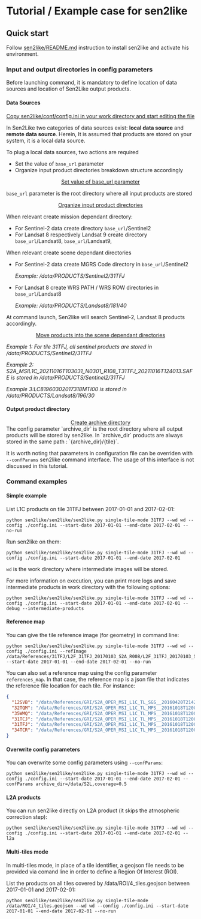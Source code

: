 
Tutorial / Example case for sen2like
==============================


## Quick start

Follow [sen2like/README.md](sen2like/README.md#local-install) instruction to install sen2like and activate his environment.


### Input and output directories in config parameters

Before launching command, it is mandatory to define location of data sources and
location of Sen2Like output products.

#### Data Sources
<center><ins>Copy sen2like/conf/config.ini in your work directory and start editing the file</ins></center>

In Sen2Like two categories of data sources exist: **local data source** and **remote data source**. 
Herein, It is assumed  that products are stored on your system, it is a local data source.

To plug a local data sources, two actions are required 

-   Set the value of `base_url` parameter
-   Organize input product directories breakdown structure accordingly

<center><ins>Set value of base_url parameter</ins></center>

`base_url` parameter is the root directory where all input products are stored

<center><ins>Organize input product directories</ins></center>

When relevant create mission dependant directory:
- For Sentinel-2 data create directory  `base_url`/Sentinel2
- For Landsat 8 respectively Landsat 9 create directory
  `base_url`/Landsat8, `base_url`/Landsat9,
  
When relevant create scene dependant directories 
- For Sentinel-2 data create MGRS Code directory in `base_url`/Sentinel2
  
   _Example: /data/PRODUCTS/Sentinel2/31TFJ_ 
- For Landsat 8 create WRS PATH / WRS ROW directories in `base_url`/Landsat8
  
   _Example: /data/PRODUCTS/Landsat8/181/40_ 

At command launch, Sen2like will search Sentinel-2, Landsat 8 products accordingly.

<center><ins>Move products into the scene dependant directories</ins></center>

   _Example 1: For tile 31TFJ, all sentinel products are stored in /data/PRODUCTS/Sentinel2/31TFJ_

   _Example 2: S2A_MSIL1C_20211016T103031_N0301_R108_T31TFJ_20211016T124013.SAFE is stored in /data/PRODUCTS/Sentinel2/31TFJ_

   _Example 3:LC81960302017318MTI00 is stored in /data/PRODUCTS/Landsat8/196/30_


#### Output product directory
<center><ins> Create archive directory </ins></center>
The config parameter `archive_dir` is the root directory where all output products will be stored by sen2like. 
In `archive_dir` products are always stored in the same path :  `{archive_dir}/{tile}`.

It is worth noting that parameters in configuration file can be overriden with `--confParams` sen2like command interface.
The usage of this interface is not discussed in this tutorial.


### Command examples

#### Simple example

List L1C products on tile 31TFJ between 2017-01-01 and 2017-02-01:
```
python sen2like/sen2like/sen2like.py single-tile-mode 31TFJ --wd wd --config ./config.ini --start-date 2017-01-01 --end-date 2017-02-01 --no-run
```

Run sen2like on them:
```
python sen2like/sen2like/sen2like.py single-tile-mode 31TFJ --wd wd --config ./config.ini --start-date 2017-01-01 --end-date 2017-02-01
```

`wd` is the work directory where intermediate images will be stored.

For more information on execution, you can print more logs and save intermediate products in work directory with the following options:
```
python sen2like/sen2like/sen2like.py single-tile-mode 31TFJ --wd wd --config ./config.ini --start-date 2017-01-01 --end-date 2017-02-01 --debug --intermediate-products
```

#### Reference map

You can give the tile reference image (for geometry) in command line:
```
python sen2like/sen2like/sen2like.py single-tile-mode 31TFJ --wd wd --config ./config.ini --refImage /data/References/31TFJ/L2F_31TFJ_20170103_S2A_R008/L2F_31TFJ_20170103_S2A_R008_B04_10m.TIF --start-date 2017-01-01 --end-date 2017-02-01 --no-run
```

You can also set a reference map using the config parameter `references_map`. In that case, the reference map is a json file that indicates the reference file location for each tile. For instance:

```json
{
  "12SVB": "/data/References/GRI/S2A_OPER_MSI_L1C_TL_SGS__20160420T214215_A004328_T12SVB_N02.01/IMG_DATA/S2A_OPER_MSI_L1C_TL_SGS__20160420T214215_A004328_T12SVB_B04.jp2",
  "32TQM": "/data/References/GRI/S2A_OPER_MSI_L1C_TL_MPS__20161018T120000_A000122_T32TQM_N01.01/IMG_DATA/S2A_OPER_MSI_L1C_TL_MPS__20161018T120000_A000122_T32TQM_B04.jp2",
  "35WMQ": "/data/References/GRI/S2A_OPER_MSI_L1C_TL_MPS__20161018T120000_A000022_T35WMQ_N01.01/IMG_DATA/S2A_OPER_MSI_L1C_TL_MPS__20161018T120000_A000022_T35WMQ_B04.jp2",
  "31TCJ": "/data/References/GRI/S2A_OPER_MSI_L1C_TL_MPS__20161018T120000_A000051_T31TCJ_N01.01/IMG_DATA/S2A_OPER_MSI_L1C_TL_MPS__20161018T120000_A000051_T31TCJ_B04.jp2",
  "31TFJ": "/data/References/GRI/S2A_OPER_MSI_L1C_TL_MPS__20161018T120000_A000008_T31TFJ_N01.01/IMG_DATA/S2A_OPER_MSI_L1C_TL_MPS__20161018T120000_A000008_T31TFJ_B04.jp2",
  "34TCR": "/data/References/GRI/S2A_OPER_MSI_L1C_TL_MPS__20161018T120000_A000036_T34TCR_N01.01/IMG_DATA/S2A_OPER_MSI_L1C_TL_MPS__20161018T120000_A000036_T34TCR_B04.jp2"
}
```

#### Overwrite config parameters

You can overwrite some config parameters using `--confParams`:
```
python sen2like/sen2like/sen2like.py single-tile-mode 31TFJ --wd wd --config ./config.ini --start-date 2017-01-01 --end-date 2017-02-01 --confParams archive_dir=/data/S2L,coverage=0.5
```

#### L2A products

You can run sen2like directly on L2A product (it skips the atmospheric correction step):
```
python sen2like/sen2like/sen2like.py single-tile-mode 31TFJ --wd wd --config ./config.ini --start-date 2017-01-01 --end-date 2017-02-01 --l2a
```

#### Multi-tiles mode

In multi-tiles mode, in place of a tile identifier, a geojson file needs to be provided via comand line in order to define a Region Of Interest (ROI).

List the products on all tiles covered by /data/ROI/4_tiles.geojson between 2017-01-01 and 2017-02-01:
```
python sen2like/sen2like/sen2like.py single-tile-mode /data/ROI/4_tiles.geojson --wd wd --config ./config.ini --start-date 2017-01-01 --end-date 2017-02-01 --no-run
```


